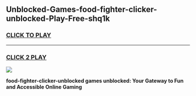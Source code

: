 
## Unblocked-Games-food-fighter-clicker-unblocked-Play-Free-shq1k
<h3>
<a href="https://premium76.site?title=food-fighter-clicker-unblocked&ref=18A1">CLICK TO PLAY</a></h3>
<hr>

<h3>
<a href="https://premium76.site?title=food-fighter-clicker-unblocked&ref=18A1">CLICK 2 PLAY</a>
  
</h3>

<a href="https://premium76.site?title=food-fighter-clicker-unblocked&ref=18A1"><img src="https://clearcache.store/games.png"></a>


**food-fighter-clicker-unblocked games unblocked: Your Gateway to Fun and Accessible Online Gaming**
